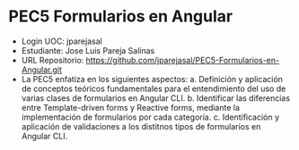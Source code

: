 # PEC5 Formularios en Angular
* Login UOC: jparejasal
* Estudiante: Jose Luis Pareja Salinas
* URL Repositorio: https://github.com/jparejasal/PEC5-Formularios-en-Angular.git
* La PEC5 enfatiza en los siguientes aspectos:
    a. Definición y aplicación de conceptos teóricos fundamentales para el entendimiento del uso de varias clases de formularios en Angular CLI.
    b. Identificar las diferencias entre Template-driven forms y Reactive forms, mediante la implementación de formularios por cada categoría.
    c. Identificación y aplicación de validaciones a los distitnos tipos de formularios en Angular CLI.
 
